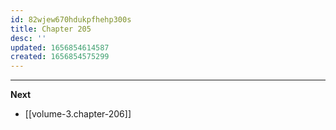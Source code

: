 ```yaml
---
id: 82wjew670hdukpfhehp300s
title: Chapter 205
desc: ''
updated: 1656854614587
created: 1656854575299
---
```




____

**Next**
* [[volume-3.chapter-206]]